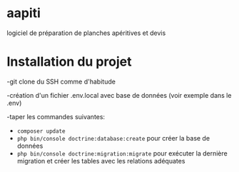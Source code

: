 # aapiti
logiciel de préparation de planches apéritives et devis 

# Installation du projet

-git clone du SSH comme d'habitude

-création d'un fichier .env.local avec base de données (voir exemple dans le .env)

-taper les commandes suivantes:

- `composer update` 
- `php bin/console doctrine:database:create` pour créer la base de données
- `php bin/console doctrine:migration:migrate` pour exécuter la dernière migration et créer les tables avec les relations adéquates

